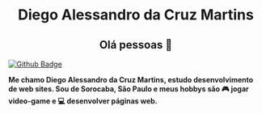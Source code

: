 <h1 align="center">Diego Alessandro da Cruz Martins</h1>
<h2 align="center">Olá pessoas 👋</h2>

[![Github Badge](https://img.shields.io/badge/-Github-000?style=flat-square&logo=Github&logoColor=white&link=https://github.com/odiegoalessandro)](https://github.com/odiegoalessandro)

<p>
	 <b>
     Me chamo Diego Alessandro da Cruz Martins, estudo desenvolvimento de web sites. 
    Sou de Sorocaba, São Paulo e meus hobbys são 🎮 jogar video-game e 💻 desenvolver páginas web.
  </b>
</p>

